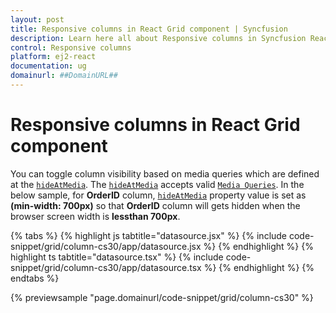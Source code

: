 ```yaml
---
layout: post
title: Responsive columns in React Grid component | Syncfusion
description: Learn here all about Responsive columns in Syncfusion React Grid component of Syncfusion Essential JS 2 and more.
control: Responsive columns 
platform: ej2-react
documentation: ug
domainurl: ##DomainURL##
---
```


# Responsive columns in React Grid component

You can toggle column visibility based on media queries which are defined at the [`hideAtMedia`](https://ej2.syncfusion.com/angular/documentation/api/grid/column/#hideatmedia). The [`hideAtMedia`](https://ej2.syncfusion.com/angular/documentation/api/grid/column/#hideatmedia) accepts valid [`Media Queries`]( http://cssmediaqueries.com/what-are-css-media-queries.html ). In the below sample, for **OrderID** column, [`hideAtMedia`](https://ej2.syncfusion.com/angular/documentation/api/grid/column/#hideatmedia) property value is set as **(min-width: 700px)** so that **OrderID** column will gets hidden when the browser screen width is **lessthan 700px**.

{% tabs %}
{% highlight js tabtitle="datasource.jsx" %}
{% include code-snippet/grid/column-cs30/app/datasource.jsx %}
{% endhighlight %}
{% highlight ts tabtitle="datasource.tsx" %}
{% include code-snippet/grid/column-cs30/app/datasource.tsx %}
{% endhighlight %}
{% endtabs %}

{% previewsample "page.domainurl/code-snippet/grid/column-cs30" %}